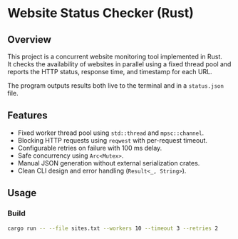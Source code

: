 # Website Status Checker (Rust)

## Overview
This project is a concurrent website monitoring tool implemented in Rust.  
It checks the availability of websites in parallel using a fixed thread pool and reports the HTTP status, response time, and timestamp for each URL.

The program outputs results both live to the terminal and in a `status.json` file.

## Features
- Fixed worker thread pool using `std::thread` and `mpsc::channel`.
- Blocking HTTP requests using `reqwest` with per-request timeout.
- Configurable retries on failure with 100 ms delay.
- Safe concurrency using `Arc<Mutex>`.
- Manual JSON generation without external serialization crates.
- Clean CLI design and error handling (`Result<_, String>`).


## Usage

### Build
```bash
cargo run -- --file sites.txt --workers 10 --timeout 3 --retries 2
